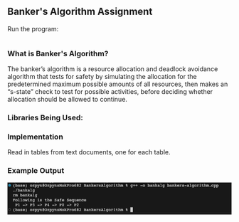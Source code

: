 ## Banker's Algorithm Assignment

Run the program:
```

```

### What is Banker's Algorithm?
The banker’s algorithm is a resource allocation and deadlock avoidance algorithm that tests for safety by simulating the allocation for the predetermined maximum possible amounts of all resources, then makes an “s-state” check to test for possible activities, before deciding whether allocation should be allowed to continue.

### Libraries Being Used:


### Implementation
Read in tables from text documents, one for each table.

### Example Output
![Output](output.png)